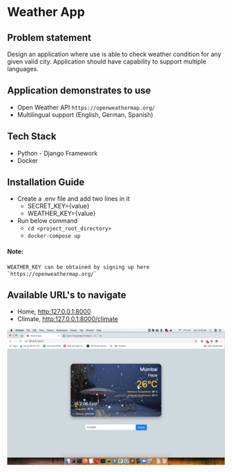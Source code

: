 # Weather App

## Problem statement
Design an application where use is able to check weather condition for any given valid city. Application should have capability to support multiple languages.


## Application demonstrates to use
- Open Weather API `https://openweathermap.org/`
- Multilingual support (English, German, Spanish)

## Tech Stack
- Python - Django Framework
- Docker

## Installation Guide
- Create a .env file and add two lines in it
  -  SECRET_KEY={value}
  -  WEATHER_KEY={value}
- Run below command
  - `cd <project_root_directory>`
  - `docker-compose up`
  
#### Note:
    WEATHER_KEY can be obtained by signing up here `https://openweathermap.org/`

## Available URL's to navigate
- Home, [http:127.0.0.1:8000](http:127.0.0.1:8000)
- Climate, [http:127.0.0.1:8000/climate](http:127.0.0.1:8000/climate)


<img src="/app/static/images/English-Mumbai.png"> 